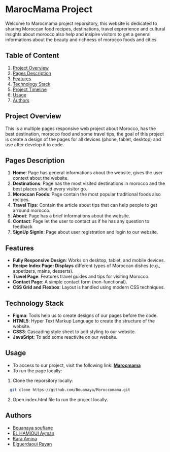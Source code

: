 # MarocMama Project

Welcome to Marocmama project reporsitory, this website is dedicated to sharing Moroccan food recipes, destinations, travel exprerience and cultural insights about morocco also help and insipire visitors to get a general informations about the beauty and richness of morocco foods and cities.

## Table of Content

1. [Project Overview](#project-overview)
2. [Pages Description](#pages-description)
3. [Features](#features)
4. [Technology Stack](#technologie-stack)
5. [Project Timeline](#project-timeline)
6. [Usage](#usage)
7. [Authors](#authors)

## Project Overview

This is a multiple pages responsive web project about Morocco, has the best destination, morocco food and some travel tips, the goal of this project is create a design of the pages for all devices (phone, tablet, desktop) and use after develop it to code.

## Pages Description

1. **Home**: Page has general informations about the website, gives the user context about the website.
2. **Destinations**: Page has the most visited destinations in morocco and the best places should every visitor go.
3. **Moroccan Foods**: Page contain the most popular traditional foods also recipes.
4. **Travel Tips**: Contain the article about tips that can help people to get arround morocco.
5. **About**: Page has a brief informations about the website.
6. **Contact**: Page let the user to contact us if he has any question to feedback
7. **SignUp SignIn**: Page about user registration and login to our website.

## Features

- **Fully Responsive Design**: Works on desktop, tablet, and mobile devices.
- **Recipe Index Page: Displays** different types of Moroccan dishes (e.g., appetizers, mains, desserts).
- **Travel Page**: Features travel guides and tips for visiting Morocco.
- **Contact Page**: A simple contact form (non-functional).
- **CSS Grid and Flexbox**: Layout is handled using modern CSS techniques.

## Technology Stack

- **Figma**: Tools help us to create designs of our pages before the code.
- **HTML5**: Hyper Text Markup Language to create the structure of the website.
- **CSS3**: Cascading style sheet to add styling to our website.
- **JavaSript**: To add some reactivite on our website.

## Usage

- To access to our project, visit the following link: **[Marocmama](https://bouanaya.github.io/Moroccomama/)**
- To run the page locally:

1. Clone the reporsitory locally:

```bash
  git clone https://github.com/Bouanaya/Moroccomama.git
```

2. Open index.html file to run the project locally.

## Authors

- [Bouanaya soufiane](https://github.com/Bouanaya)
- [EL HAMIOUI Ayman](https://github.com/AymanElh)
- [Kara Amina](https://github.com/K-amina)
- [Elguerdaoui Rayan](https://github.com/rayan4-dot)
